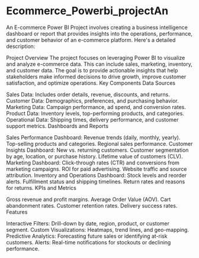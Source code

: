 # Ecommerce_Powerbi_projectAn
An E-commerce Power BI Project involves creating a business intelligence dashboard or report that provides insights into the operations, performance, and customer behavior of an e-commerce platform. Here's a detailed description:

Project Overview
The project focuses on leveraging Power BI to visualize and analyze e-commerce data. This can include sales, marketing, inventory, and customer data. The goal is to provide actionable insights that help stakeholders make informed decisions to drive growth, improve customer satisfaction, and optimize operations.
Key Components
Data Sources

Sales Data: Includes order details, revenue, discounts, and returns.
Customer Data: Demographics, preferences, and purchasing behavior.
Marketing Data: Campaign performance, ad spend, and conversion rates.
Product Data: Inventory levels, top-performing products, and categories.
Operational Data: Shipping times, delivery performance, and customer support metrics.
Dashboards and Reports

Sales Performance Dashboard:
Revenue trends (daily, monthly, yearly).
Top-selling products and categories.
Regional sales performance.
Customer Insights Dashboard:
New vs. returning customers.
Customer segmentation by age, location, or purchase history.
Lifetime value of customers (CLV).
Marketing Dashboard:
Click-through rates (CTR) and conversions from marketing campaigns.
ROI for paid advertising.
Website traffic and source attribution.
Inventory and Operations Dashboard:
Stock levels and reorder alerts.
Fulfillment status and shipping timelines.
Return rates and reasons for returns.
KPIs and Metrics

Gross revenue and profit margins.
Average Order Value (AOV).
Cart abandonment rates.
Customer retention rates.
Delivery success rates.
Features

Interactive Filters: Drill-down by date, region, product, or customer segment.
Custom Visualizations: Heatmaps, trend lines, and geo-mapping.
Predictive Analytics: Forecasting future sales or identifying at-risk customers.
Alerts: Real-time notifications for stockouts or declining performance.

